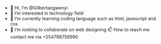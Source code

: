- 👋 Hi, I’m @Gilbertangwenyi
- 👀 I’m interested in  technology field
- 🌱 I’m currently learning coding language such as html, javescript and css
- 💞️ I’m looking to collaborate on web designing
📫 How to reach me contact me via +254798756990

<!---
Gilbertangwenyi/Gilbertangwenyi is a ✨ special ✨ repository because its `README.md` (this file) appears on your GitHub profile.
You can click the Preview link to take a look at your changes.
--->
